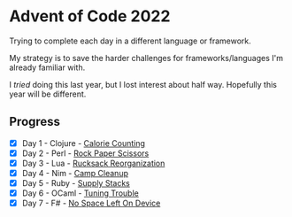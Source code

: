 # Advent of Code 2022

Trying to complete each day in a different language or framework.

My strategy is to save the harder challenges for frameworks/languages I'm already familiar with.

I _tried_ doing this last year, but I lost interest about half way. Hopefully this year will be different.

## Progress

- [x] Day 1 - Clojure - [Calorie Counting](1-Clojure)
- [x] Day 2 - Perl    - [Rock Paper Scissors](2-Perl)
- [x] Day 3 - Lua     - [Rucksack Reorganization](3-Lua)
- [x] Day 4 - Nim     - [Camp Cleanup](4-Nim)
- [x] Day 5 - Ruby    - [Supply Stacks](5-Ruby)
- [x] Day 6 - OCaml   - [Tuning Trouble](6-OCaml)
- [x] Day 7 - F#      - [No Space Left On Device](7-FSharp)
